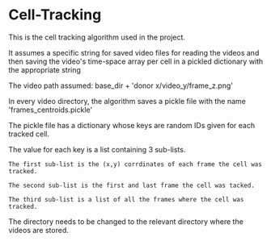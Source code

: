 # Cell-Tracking
This is the cell tracking algorithm used in the project.

It assumes a specific string for saved video files for reading the videos and then saving the video's time-space array per cell in a pickled dictionary with the appropriate string

The video path assumed: base_dir + 'donor x/video_y/frame_z.png'
  
  In every video directory, the algorithm saves a pickle file with the name 'frames_centroids.pickle'
  
  The pickle file has a dictionary whose keys are random IDs given for each tracked cell.
  
  The value for each key is a list containing 3 sub-lists.
    
    The first sub-list is the (x,y) corrdinates of each frame the cell was tracked.
    
    The second sub-list is the first and last frame the cell was tacked.
    
    The third sub-list is a list of all the frames where the cell was tracked.

The directory needs to be changed to the relevant directory where the videos are stored.
